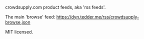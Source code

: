 crowdsupply.com product feeds, aka 'rss feeds'.

The main 'browse' feed: https://dyn.tedder.me/rss/crowdsupply-browse.json

MIT licensed.
